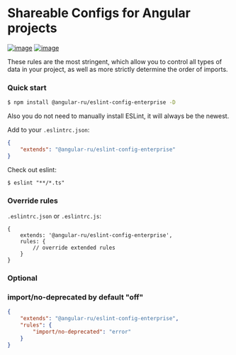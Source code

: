 # Shareable Configs for Angular projects

[![image](https://badge.fury.io/js/%40angular-ru%2Feslint.svg)](https://badge.fury.io/js/%40angular-ru%2Feslint)
[![image](https://img.shields.io/npm/dw/@angular-ru/eslint)](https://badge.fury.io/js/%40angular-ru%2Feslint)

These rules are the most stringent, which allow you to control all types of data in your project, as well as more
strictly determine the order of imports.

### Quick start

```bash
$ npm install @angular-ru/eslint-config-enterprise -D
```

Also you do not need to manually install ESLint, it will always be the newest.

Add to your `.eslintrc.json`:

```json
{
    "extends": "@angular-ru/eslint-config-enterprise"
}
```

Check out eslint:

```
$ eslint "**/*.ts"
```

### Override rules

`.eslintrc.json` or `.eslintrc.js`:

```json5
{
    extends: '@angular-ru/eslint-config-enterprise',
    rules: {
        // override extended rules
    }
}
```

### Optional

### import/no-deprecated by default "off"

```json
{
    "extends": "@angular-ru/eslint-config-enterprise",
    "rules": {
        "import/no-deprecated": "error"
    }
}
```
